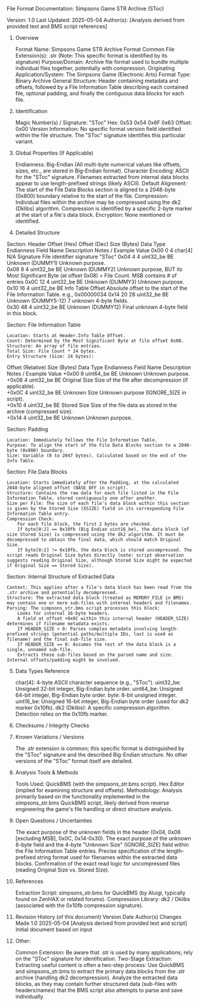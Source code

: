File Format Documentation: Simpsons Game STR Archive (SToc)

Version: 1.0
Last Updated: 2025-05-04
Author(s): [Analysis derived from provided text and BMS script references]
1. Overview

    Format Name: Simpsons Game STR Archive Format
    Common File Extension(s): .str (Note: This specific format is identified by its signature)
    Purpose/Domain: Archive file format used to bundle multiple individual files together, potentially with compression.
    Originating Application/System: The Simpsons Game (Electronic Arts)
    Format Type: Binary Archive
    General Structure: Header containing metadata and offsets, followed by a File Information Table describing each contained file, optional padding, and finally the contiguous data blocks for each file.

2. Identification

    Magic Number(s) / Signature: "SToc"
        Hex: 0x53 0x54 0x6F 0x63
    Offset: 0x00
    Version Information: No specific format version field identified within the file structure. The "SToc" signature identifies this particular variant.

3. Global Properties (If Applicable)

    Endianness: Big-Endian (All multi-byte numerical values like offsets, sizes, etc., are stored in Big-Endian format).
    Character Encoding: ASCII for the "SToc" signature. Filenames extracted from internal data blocks appear to use length-prefixed strings (likely ASCII).
    Default Alignment: The start of the File Data Blocks section is aligned to a 2048-byte (0x800) boundary relative to the start of the file.
    Compression: Individual files within the archive may be compressed using the dk2 (Dklibs) algorithm. Compression is identified by a specific 2-byte marker at the start of a file's data block.
    Encryption: None mentioned or identified.

4. Detailed Structure

Section: Header
Offset (Hex)	Offset (Dec)	Size (Bytes)	Data Type	Endianness	Field Name	Description	Notes / Example Value
0x00	0	4	char[4]	N/A	Signature	File identifier signature	"SToc"
0x04	4	4	uint32_be	BE	Unknown (DUMMY1)	Unknown purpose.	
0x08	8	4	uint32_be	BE	Unknown (DUMMY2)	Unknown purpose, BUT its Most Significant Byte (at offset 0x08) = File Count.	MSB contains # of entries
0x0C	12	4	uint32_be	BE	Unknown (DUMMY3)	Unknown purpose.	
0x10	16	4	uint32_be	BE	Info Table Offset	Absolute offset to the start of the File Information Table.	e.g., 0x00000034
0x14	20	28	uint32_be	BE	Unknown (DUMMY5-12)	7 unknown 4-byte fields.	
0x30	48	4	uint32_be	BE	Unknown (DUMMY12)	Final unknown 4-byte field in this block.	

Section: File Information Table

    Location: Starts at Header.Info Table Offset.
    Count: Determined by the Most Significant Byte at file offset 0x08.
    Structure: An array of file entries.
    Total Size: File Count * 24 bytes.
    Entry Structure (Size: 24 bytes):

Offset (Relative)	Size (Bytes)	Data Type	Endianness	Field Name	Description	Notes / Example Value
+0x00	8	uint64_be	BE	Unknown	Unknown purpose.	
+0x08	4	uint32_be	BE	Original Size	Size of the file after decompression (if applicable).	
+0x0C	4	uint32_be	BE	Unknown Size	Unknown purpose (IGNORE_SIZE in script).	
+0x10	4	uint32_be	BE	Stored Size	Size of the file data as stored in the archive (compressed size).	
+0x14	4	uint32_be	BE	Unknown	Unknown purpose.	

Section: Padding

    Location: Immediately follows the File Information Table.
    Purpose: To align the start of the File Data Blocks section to a 2048-byte (0x800) boundary.
    Size: Variable (0 to 2047 bytes). Calculated based on the end of the Info Table.

Section: File Data Blocks

    Location: Starts immediately after the Padding, at the calculated 2048-byte aligned offset (BASE_OFF in script).
    Structure: Contains the raw data for each file listed in the File Information Table, stored contiguously one after another.
    Size per File: The size of each file's data block within this section is given by the Stored Size (XSIZE) field in its corresponding File Information Table entry.
    Compression Check:
        For each file block, the first 2 bytes are checked.
        If byte[0:2] == 0x10fb (Big Endian uint16_be), the data block (of size Stored Size) is compressed using the dk2 algorithm. It must be decompressed to obtain the final data, which should match Original Size.
        If byte[0:2] != 0x10fb, the data block is stored uncompressed. The script reads Original Size bytes directly (note: script observation suggests reading Original Size, although Stored Size might be expected if Original Size == Stored Size).

Section: Internal Structure of Extracted Data

    Context: This applies after a file's data block has been read from the .str archive and potentially decompressed.
    Structure: The extracted data block (treated as MEMORY_FILE in BMS) may contain one or more sub-files with internal headers and filenames.
    Parsing: The simpsons_str.bms script processes this block:
        Looks for internal 16-byte headers.
        A field at offset +0x0C within this internal header (HEADER_SIZE) determines if filename metadata exists.
        If HEADER_SIZE > 0: Parses complex metadata involving length-prefixed strings (potential paths/multiple IDs, last is used as filename) and the final sub-file size.
        If HEADER_SIZE == 0: Assumes the rest of the data block is a single, unnamed sub-file.
        Extracts these sub-files based on the parsed name and size. Internal offsets/padding might be involved.

5. Data Types Reference

    char[4]: 4-byte ASCII character sequence (e.g., "SToc").
    uint32_be: Unsigned 32-bit integer, Big-Endian byte order.
    uint64_be: Unsigned 64-bit integer, Big-Endian byte order.
    byte: 8-bit unsigned integer.
    uint16_be: Unsigned 16-bit integer, Big-Endian byte order (used for dk2 marker 0x10fb).
    dk2 (Dklibs): A specific compression algorithm. Detection relies on the 0x10fb marker.

6. Checksums / Integrity Checks


7. Known Variations / Versions

    The .str extension is common; this specific format is distinguished by the "SToc" signature and the described Big-Endian structure. No other versions of the "SToc" format itself are detailed.

8. Analysis Tools & Methods

    Tools Used:
        QuickBMS (with the simpsons_str.bms script).
        Hex Editor (implied for examining structure and offsets).
    Methodology: Analysis primarily based on the functionality implemented in the simpsons_str.bms QuickBMS script, likely derived from reverse engineering the game's file handling or direct structure analysis.

9. Open Questions / Uncertainties

    The exact purpose of the unknown fields in the header (0x04, 0x08 [excluding MSB], 0x0C, 0x14-0x30).
    The exact purpose of the unknown 8-byte field and the 4-byte "Unknown Size" (IGNORE_SIZE) field within the File Information Table entries.
    Precise specification of the length-prefixed string format used for filenames within the extracted data blocks.
    Confirmation of the exact read logic for uncompressed files (reading Original Size vs. Stored Size).

10. References

    Extraction Script: simpsons_str.bms for QuickBMS (by Aluigi, typically found on ZenHAX or related forums).
    Compression Library: dk2 / Dklibs (associated with the 0x10fb compression signature).

11. Revision History (of this document)
Version	Date	Author(s)	Changes Made
1.0	2025-05-04	[Analysis derived from provided text and script]	Initial document based on input
12. Other:

    Common Extension: Be aware that .str is used by many applications; rely on the "SToc" signature for identification.
    Two-Stage Extraction: Extracting useful content is often a two-step process:
        Use QuickBMS and simpsons_str.bms to extract the primary data blocks from the .str archive (handling dk2 decompression).
        Analyze the extracted data blocks, as they may contain further structured data (sub-files with headers/names) that the BMS script also attempts to parse and save individually.